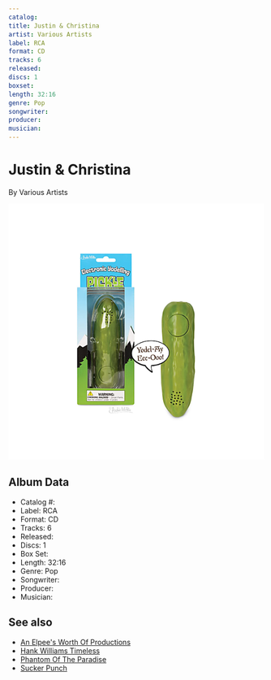 ```yaml
---
catalog: 
title: Justin & Christina
artist: Various Artists
label: RCA
format: CD
tracks: 6
released: 
discs: 1
boxset: 
length: 32:16
genre: Pop
songwriter: 
producer: 
musician: 
---
```


# Justin & Christina

By Various Artists

![](../../assets/cdcovers/Various_Artists-Justin_and_Christina.png)

## Album Data

- Catalog #: 
- Label: RCA
- Format: CD
- Tracks: 6
- Released: 
- Discs: 1
- Box Set: 
- Length: 32:16
- Genre: Pop
- Songwriter: 
- Producer: 
- Musician: 


## See also

- [An Elpee's Worth Of Productions](An_Elpees_Worth_Of_Productions.md)
- [Hank Williams Timeless](Hank_Williams_Timeless.md)
- [Phantom Of The Paradise](Phantom_Of_The_Paradise.md)
- [Sucker Punch](Sucker_Punch.md)
